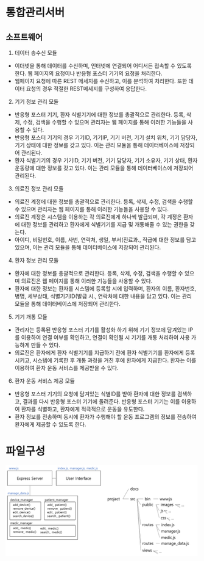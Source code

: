 통합관리서버
============

 소프트웨어
 ---------
1. 데이터 송수신 모듈
  + 이더넷을 통해 데이터를 수신하며, 인터넷에 연결되어 어디서든 접속할 수 있도록 한다. 웹 페이지의 요청이나 반응형 포스터 기기의 요청을 처리한다.
  + 웹페이지 요청에 따른 REST 메세지를 수신하고, 이를 분석하여 처리한다. 또한 데이터 요청의 경우 적절한 REST메세지를 구성하여 응답한다.
  
2. 기기 정보 관리 모듈
  + 반응형 포스터 기기, 환자 식별기기에 대한 정보를 총괄적으로 관리한다. 등록, 삭제, 수정, 검색을 수행할 수 있으며 관리자는 웹 페이지를 통해 이러한 기능들을 사용할 수 있다.
  + 반응형 포스터 기기의 경우 기기ID, 기기IP, 기기 버전, 기기 설치 위치, 기기 담당자, 기기 상태에 대한 정보를 갖고 있다. 이는 관리 모듈을 통해 데이터베이스에 저장되어 관리된다.
  + 환자 식별기기의 경우 기기ID, 기기 버전, 기기 담당자, 기기 소유자, 기기 상태, 환자 운동량에 대한 정보를 갖고 있다. 이는 관리 모듈을 통해 데이터베이스에 저장되어 관리된다.

3. 의료진 정보 관리 모듈
  + 의료진 계정에 대한 정보를 총괄적으로 관리한다. 등록, 삭제, 수정, 검색을 수행할 수 있으며 관리자는 웹 페이지를 통해 이러한 기능들을 사용할 수 있다.
  + 의료진 계정은 시스템을 이용하는 각 의료진에게 하나씩 발급되며, 각 계정은 환자에 대한 정보를 관리하고 환자에게 식별기기를 지급 및 개통해줄 수 있는 권한을 갖는다.
  + 아이디, 비밀번호, 이름, 사번, 연락처, 생일, 부서(진료과., 직급에 대한 정보를 담고 있으며, 이는 관리 모듈을 통해 데이터베이스에 저장되어 관리된다.

4. 환자 정보 관리 모듈
  + 환자에 대한 정보를 총괄적으로 관리한다. 등록, 삭제, 수정, 검색을 수행할 수 있으며 의료진은 웹 페이지를 통해 이러한 기능들을 사용할 수 있다.
  + 환자에 대한 정보는 환자를 시스템에 등록할 시에 입력하며, 환자의 이름, 환자번호, 병명, 세부상태, 식별기기ID(발급 시., 연락처에 대한 내용을 담고 있다. 이는 관리 모듈을 통해 데이터베이스에 저장되어 관리한다.

5. 기기 개통 모듈
  + 관리자는 등록된 반응형 포스터 기기를 활성화 하기 위해 기기 정보에 담겨있는 IP를 이용하여 연결 여부를 확인하고, 연결이 확인될 시 기기를 개통 처리하여 사용 가능하게 만들 수 있다.
  + 의료진은 환자에게 환자 식별기기를 지급하기 전에 환자 식별기기를 환자에게 등록시키고, 시스템에 기록한 후 개통 과정을 거친 후에 환자에게 지급한다. 환자는 이를 이용하여 환자 운동 서비스를 제공받을 수 있다.

6. 환자 운동 서비스 제공 모듈
  + 반응형 포스터 기기의 요청에 담겨있는 식별ID를 받아 환자에 대한 정보를 검색하고, 결과를 다시 반응형 포스터 기기에 돌려준다. 반응형 포스터 기기는 이를 이용하여 환자를 식별하고, 환자에게 적극적으로 운동을 유도한다.
  + 환자 정보를 전송하며 동시에 환자가 수행해야 할 운동 프로그램의 정보를 전송하여 환자에게 제공할 수 있도록 한다.


# 파일구성

 ![소프트웨어 파일 구조](/Final_project/Docs/Picture/Server_tree.png "소프트웨어 파일 구조")

